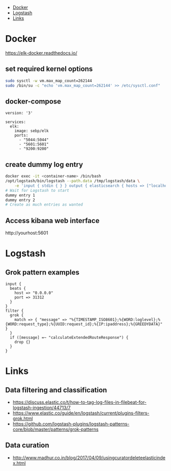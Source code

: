- [Docker](#docker)
- [Logstash](#logstash)
- [Links](#links)

# Docker

https://elk-docker.readthedocs.io/

## set required kernel options

```bash
sudo sysctl -w vm.max_map_count=262144
sudo /bin/su -c "echo 'vm.max_map_count=262144' >> /etc/sysctl.conf"
```

## docker-compose

```
version: '3'

services:
  elk:
    image: sebp/elk
    ports:
      - "5044:5044"
      - "5601:5601"
      - "9200:9200"
```

## create dummy log entry

```bash
docker exec -it <container-name> /bin/bash
/opt/logstash/bin/logstash --path.data /tmp/logstash/data \
    -e 'input { stdin { } } output { elasticsearch { hosts => ["localhost"] } }'
# Wait for Logstash to start
dummy entry 1
dummy entry 2
# Create as much entries as wanted
```

## Access kibana web interface

http://yourhost:5601

# Logstash

## Grok pattern examples

```
input {
  beats {
    host => "0.0.0.0"
    port => 31312
  }
}
filter {
  grok {
    match => { "message" => "%{TIMESTAMP_ISO8601};%{WORD:loglevel};%{WORD:request_type};%{UUID:request_id};%{IP:ipaddress};%{GREEDYDATA}" }
  }
  if ([message] =~ "calculateExtendedRouteResponse") {
    drop {}
  }
}
```

# Links


## Data filtering and classification

- https://discuss.elastic.co/t/how-to-tag-log-files-in-filebeat-for-logstash-ingestion/44713/7
- https://www.elastic.co/guide/en/logstash/current/plugins-filters-grok.html
- https://github.com/logstash-plugins/logstash-patterns-core/blob/master/patterns/grok-patterns

## Data curation

- http://www.madhur.co.in/blog/2017/04/09/usingcuratordeleteelasticindex.html
